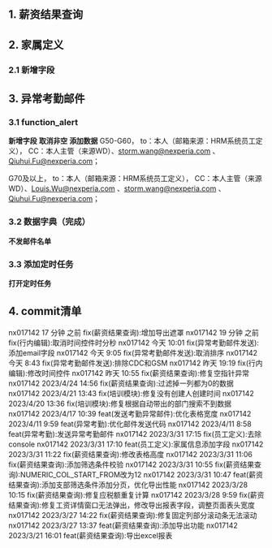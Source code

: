 ## 1. 薪资结果查询
## 2. 家属定义
### 2.1 新增字段
## 3. 异常考勤邮件
### 3.1 function_alert
**新增字段**
**取消非空**
**添加数据**
G50-G60，
to：本人（邮箱来源：HRM系统员工定义），
CC：本人主管（来源WD）、[storm.wang@nexperia.com](mailto:storm.wang@nexperia.com "mailto:storm.wang@nexperia.com") 、[Qiuhui.Fu@nexperia.com](mailto:stefanie.wan@nexperia.com "mailto:stefanie.wan@nexperia.com")；

G70及以上，
to：本人（邮箱来源：HRM系统员工定义），
CC：本人主管（来源WD）、[Louis.Wu@nexperia.com](mailto:Louis.Wu@nexperia.com "mailto:louis.wu@nexperia.com") 、storm.wang@nexperia.com 、[Qiuhui.Fu@nexperia.com](mailto:stefanie.wan@nexperia.com "mailto:stefanie.wan@nexperia.com")；
### 3.2 数据字典（完成）
**不发邮件名单**
### 3.3 添加定时任务
**打开定时任务**

## 4. commit清单
nx017142 17 分钟 之前 fix(薪资结果查询):增加导出遮罩
nx017142 19 分钟 之前 fix(行内编辑):取消时间控件时分秒
nx017142 今天 10:01 fix(异常考勤邮件发送):添加email字段
nx017142 今天 9:05 fix(异常考勤邮件发送):取消排序
nx017142 今天 8:43 fix(异常考勤邮件发送):排除CDC和GSM
nx017142 昨天 19:19 fix(行内编辑):修改时间控件
nx017142 昨天 10:55 fix(薪资结果查询):修复空指针异常
nx017142 2023/4/24 14:56 fix(薪资结果查询):过滤掉一列都为0的数据
nx017142 2023/4/21 13:43 fix(培训模块):修复没有创建人创建时间
nx017142 2023/4/20 13:36 fix(培训模块):修复根据自动带出的部门搜索不到数据
nx017142 2023/4/17 10:39 feat(发送考勤异常邮件):优化表格宽度
nx017142 2023/4/11 9:59 feat(异常考勤):优化邮件发送代码
nx017142 2023/4/11 8:58 feat(异常考勤):发送异常考勤邮件
nx017142 2023/3/31 17:15 fix(员工定义):去除console
nx017142 2023/3/31 17:10 feat(员工定义):家属信息添加字段
nx017142 2023/3/31 11:22 fix(薪资结果查询):修改表格高度
nx017142 2023/3/31 11:06 fix(薪资结果查询):添加筛选条件校验
nx017142 2023/3/31 10:55 fix(薪资结果查询):NUMERIC_COL_START_FROM改为12
nx017142 2023/3/31 10:47 feat(薪资结果查询):添加支部筛选条件添加分页，优化导出性能
nx017142 2023/3/28 10:15 fix(薪资结果查询):修复应税额重复计算
nx017142 2023/3/28 9:59 fix(薪资结果查询):修复工资详情窗口无法弹出，修改导出报表字段，调整页面表头宽度
nx017142 2023/3/27 14:22 fix(薪资结果查询):修复固定列部分滚动条无法滚动
nx017142 2023/3/27 13:37 feat(薪资结果查询):添加导出功能
nx017142 2023/3/21 16:01 feat(薪资结果查询):导出excel报表